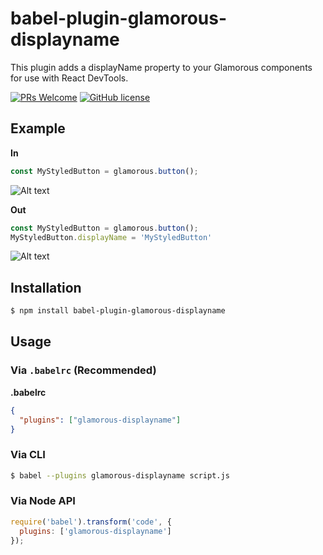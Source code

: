 # babel-plugin-glamorous-displayname

This plugin adds a displayName property to your Glamorous components for use with React DevTools. 

[![PRs Welcome](https://img.shields.io/badge/PRs-welcome-brightgreen.svg?style=flat-square)](http://makeapullrequest.com)
[![GitHub license](https://img.shields.io/badge/license-MIT-blue.svg)](https://raw.githubusercontent.com/bernard-lin/babel-plugin-glamorous-displayname/master/LICENSE)

## Example

**In**

```js
const MyStyledButton = glamorous.button();
```

![Alt text](https://cloud.githubusercontent.com/assets/16327281/25269334/2617d1c4-264a-11e7-98aa-9b67c9c26ad6.png "React DevTools")

**Out**

```js
const MyStyledButton = glamorous.button();
MyStyledButton.displayName = 'MyStyledButton'
```

![Alt text](https://cloud.githubusercontent.com/assets/16327281/25269284/f4c4791a-2649-11e7-8457-f367ea8fab59.png "React DevTools")

## Installation

```sh
$ npm install babel-plugin-glamorous-displayname
```

## Usage

### Via `.babelrc` (Recommended)

**.babelrc**

```json
{
  "plugins": ["glamorous-displayname"]
}
```

### Via CLI

```sh
$ babel --plugins glamorous-displayname script.js
```

### Via Node API

```javascript
require('babel').transform('code', {
  plugins: ['glamorous-displayname']
});
```